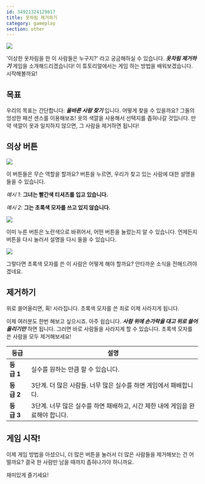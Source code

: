 ```yaml
---
id: 34921324129817
title: 옷차림 제거하기
category: gameplay
section: other
---
```

![](https://help.studycat.com/hc/article_attachments/34921324100889)

'이상한 옷차림을 한 이 사람들은 누구지?' 라고 궁금해하실 수 있습니다. ***옷차림 제거하기*** 게임을 소개해드리겠습니다! 이 튜토리얼에서는 게임 하는 방법을 배워보겠습니다. 시작해볼까요!

## 목표

우리의 목표는 간단합니다: ***올바른 사람 찾기*** 입니다. 어떻게 찾을 수 있을까요? 그들의 엉성한 패션 센스를 이용해보죠! 옷의 색깔을 사용해서 선택지를 좁혀나갈 것입니다. 만약 색깔이 옷과 일치하지 않으면, 그 사람을 제거하면 됩니다!

## 의상 버튼

**![](https://help.studycat.com/hc/article_attachments/34921310348441)**

이 버튼들은 무슨 역할을 할까요? 버튼을 누르면, 우리가 찾고 있는 사람에 대한 설명을 들을 수 있습니다.

*예시 1*: **그녀는 빨간색 티셔츠를 입고 있습니다.**

*예시 2*: **그는 초록색 모자를 쓰고 있지 않습니다.**

![](https://help.studycat.com/hc/article_attachments/34921324104985)  

이미 누른 버튼은 노란색으로 바뀌어서, 어떤 버튼을 눌렀는지 알 수 있습니다. 언제든지 버튼을 다시 눌러서 설명을 다시 들을 수 있습니다.

![](https://help.studycat.com/hc/article_attachments/34921324114329)

그렇다면 초록색 모자를 쓴 이 사람은 어떻게 해야 할까요? 안타까운 소식을 전해드려야겠네요.

## 제거하기

위로 쓸어올리면, 휙! 사라집니다. 초록색 모자를 쓴 죄로 이제 사라지게 됩니다.

이제 여러분도 한번 해보고 싶으시죠. 아주 쉽습니다. ***사람 위에 손가락을 대고 위로 쓸어올리기만*** 하면 됩니다. 그러면 바로 사람들을 사라지게 할 수 있습니다. 초록색 모자를 쓴 사람을 모두 제거해보세요!

| 등급 | 설명 |
| --- | --- |
| **등급&nbsp;1** | 실수를 원하는 만큼 할 수 있습니다. |
| **등급&nbsp;2** | 3단계. 더 많은 사람들. 너무 많은 실수를 하면 게임에서 패배합니다. |
| **등급&nbsp;3** | 3단계. 너무 많은 실수를 하면 패배하고, 시간 제한 내에 게임을 완료해야 합니다. |

## 게임 시작!

이제 게임 방법을 아셨으니, 더 많은 버튼을 눌러서 더 많은 사람들을 제거해보는 건 어떨까요? 결국 한 사람만 남을 때까지 좁혀나가야 하니까요.

재미있게 즐기세요!

